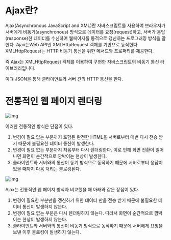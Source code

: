 # Ajax란?

Ajax(Asynchronous JavaScript and XML)란 자바스크립트를 사용하여 브라우저가 서버에게 비동기(asynchronous) 방식으로 데이터를 요청(request)하고, 서버가 응답(response)한 데이터를 수신하여 웹페이지를 동적으로 갱신하는 프로그래밍 방식을 말한다. Ajax는Web API인 XMLHttpRequest 객체를 기반으로 동작한다. XMLHttpRequest는 HTTP 비동기 통신을 위한 메서드와 프로퍼티를 제공한다.

즉 Ajax는 XMLHttpRequest 객체를 이용하여 구현한 자바스크립트의 비동기 통신 라이브러리입니다.

이떄 JSON을 통해 클라이언트와 서버 간의 HTTP 통신을 한다.

# 전통적인 웹 페이지 렌더링

![img](https://poiemaweb.com/assets/fs-images/43-1.png)

이러한 전통적인 방식은 단점이 있다.

1. 변경이 필요 없는 부분까지 포함된 완전한 HTML을 서버로부터 매번 다시 전송 받기 때문에 불필요한 데이터 통신이 발생한다.
2. 변경이 필요 없는 부분까지 처음부터 다시 렌더링한다. 이로 인해 화면 전환이 일어나면 화면이 순간적으로 깜박이는 현상이 발생한다.
3. 클라이언트와 서버와의 통신이 동기 방식으로 동작하기 때문에 서버로부터 응답이 있을 때까지 다음 처리는 블로킹된다.



![img](https://poiemaweb.com/assets/fs-images/43-2.png)

Ajax는 전통적인 웹 페이지 방식과 비교했을 때 아래와 같은 장점이 있다.

1. 변경이 필요한 부분만을 갱신하기 위한 데이터 만을 전송 받기 때문에 불필요한 데이터 통신이 발생하지 않는다.
2. 변경이 필요 없는 부분은 다시 렌더링하지 않는다. 따라서 화면이 순간적으로 깜박이는 현상이 발생하지 않는다.
3. 클라이언트와 서버와의 통신이 비동기 방식으로 동작하기 때문에 서버에게 요청을 보낸 이후 블로킹이 발생하지 않는다.


